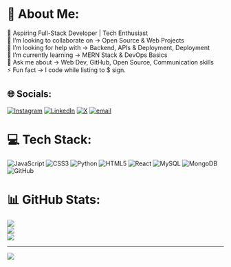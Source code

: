 # 💫 About Me:
🔭 Aspiring Full-Stack Developer | Tech Enthusiast<br>👯 I’m looking to collaborate on → Open Source & Web Projects<br>🤝 I’m looking for help with → Backend, APIs & Deployment, Deployment<br>🌱 I’m currently learning → MERN Stack & DevOps Basics<br>💬 Ask me about → Web Dev, GitHub, Open Source, Communication skills<br>⚡ Fun fact → I code while listing to $ sign.

## 🌐 Socials:
[![Instagram](https://img.shields.io/badge/Instagram-%23E4405F.svg?logo=Instagram&logoColor=white)](https://instagram.com/harshparekh9) [![LinkedIn](https://img.shields.io/badge/LinkedIn-%230077B5.svg?logo=linkedin&logoColor=white)](https://linkedin.com/in/harshparekh9) [![X](https://img.shields.io/badge/X-black.svg?logo=X&logoColor=white)](https://x.com/harshparrekh) [![email](https://img.shields.io/badge/Email-D14836?logo=gmail&logoColor=white)](mailto:harshparekh726@gmail.com) 

# 💻 Tech Stack:
![JavaScript](https://img.shields.io/badge/javascript-%23323330.svg?style=for-the-badge&logo=javascript&logoColor=%23F7DF1E) ![CSS3](https://img.shields.io/badge/css3-%231572B6.svg?style=for-the-badge&logo=css3&logoColor=white) ![Python](https://img.shields.io/badge/python-3670A0?style=for-the-badge&logo=python&logoColor=ffdd54) ![HTML5](https://img.shields.io/badge/html5-%23E34F26.svg?style=for-the-badge&logo=html5&logoColor=white) ![React](https://img.shields.io/badge/react-%2320232a.svg?style=for-the-badge&logo=react&logoColor=%2361DAFB) ![MySQL](https://img.shields.io/badge/mysql-4479A1.svg?style=for-the-badge&logo=mysql&logoColor=white) ![MongoDB](https://img.shields.io/badge/MongoDB-%234ea94b.svg?style=for-the-badge&logo=mongodb&logoColor=white) ![GitHub](https://img.shields.io/badge/github-%23121011.svg?style=for-the-badge&logo=github&logoColor=white)
# 📊 GitHub Stats:
![](https://github-readme-stats.vercel.app/api?username=harshparekh2&theme=dark&hide_border=false&include_all_commits=true&count_private=true)<br/>
![](https://nirzak-streak-stats.vercel.app/?user=harshparekh2&theme=dark&hide_border=false)<br/>
![](https://github-readme-stats.vercel.app/api/top-langs/?username=harshparekh2&theme=dark&hide_border=false&include_all_commits=true&count_private=true&layout=compact)

---
[![](https://visitcount.itsvg.in/api?id=harshparekh2&icon=0&color=0)](https://visitcount.itsvg.in)

<!-- Proudly created with GPRM ( https://gprm.itsvg.in ) -->
